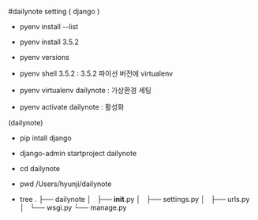 #dailynote setting ( django )

- pyenv install --list

- pyenv install 3.5.2

- pyenv versions

- pyenv shell 3.5.2 : 3.5.2 파이선 버전에 virtualenv 

- pyenv virtualenv dailynote : 가상환경 세팅

- pyenv activate dailynote : 활성화

(dailynote)
- pip intall django

- django-admin startproject dailynote

- cd dailynote

- pwd
/Users/hyunji/dailynote

- tree
.
├── dailynote
│   ├── __init__.py
│   ├── settings.py
│   ├── urls.py
│   └── wsgi.py
└── manage.py

